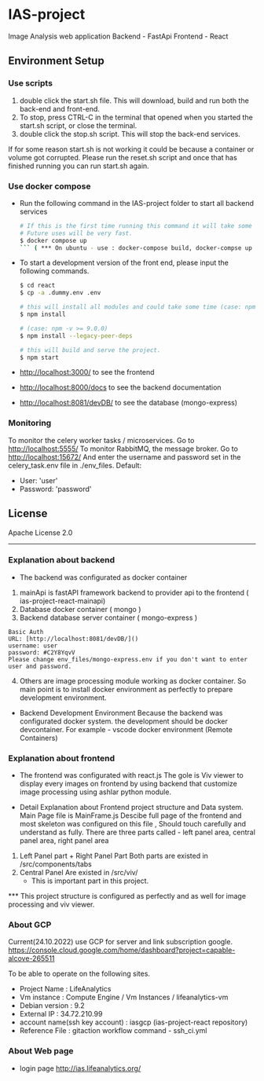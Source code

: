 # IAS-project
Image Analysis web application
Backend - FastApi
Frontend - React
## Environment Setup

### Use scripts
1. double click the start.sh file. This will download, build and run both the back-end and front-end.
2. To stop, press CTRL-C in the terminal that opened when you started the start.sh script, or close the terminal.
3. double click the stop.sh script. This will stop the back-end services.

If for some reason start.sh is not working it could be because a container or volume got corrupted.
Please run the reset.sh script and once that has finished running you can run start.sh again.

### Use docker compose
- Run the following command in the IAS-project folder to start all backend services
  ```sh
  # If this is the first time running this command it will take some time while the docker images are downloaded.
  # Future uses will be very fast.
  $ docker compose up
  ``` ( *** On ubuntu - use : docker-compose build, docker-compse up -d)
- To start a development version of the front end, please input the following commands.
  ```sh
  $ cd react
  $ cp -a .dummy.env .env
  
  # this will install all modules and could take some time (case: npm -v < 9.0.0)
  $ npm install 

  # (case: npm -v >= 9.0.0)
  $ npm install --legacy-peer-deps
  
  # this will build and serve the project.
  $ npm start 
  ```
- [http://localhost:3000/]() to see the frontend


- [http://localhost:8000/docs]() to see the backend documentation


- [http://localhost:8081/devDB/]() to see the database (mongo-express)

### Monitoring
To monitor the celery worker tasks / microservices. Go to [http://localhost:5555/]()
To monitor RabbitMQ, the message broker. Go to [http://localhost:15672/]()
And enter the username and password set in the celery_task.env file in ./env_files.
Default: 
- User: 'user'
- Password: 'password'


## License

Apache License 2.0

---
### Explanation about backend
- The backend was configurated as docker container
1. mainApi is fastAPI framework backend to provider api to the frontend ( ias-project-react-mainapi)
2. Database docker container ( mongo )
3. Backend database server container ( mongo-express )
 ```
 Basic Auth
 URL: [http://localhost:8081/devDB/]()
 username: user
 password: #C2Y8YqvV
 Please change env_files/mongo-express.env if you don't want to enter user and password.
 ```
4. Others are image processing module working as docker container.
So main point is to install docker environment as perfectly to prepare development environment.
- Backend Development Environment
Because the backend was configurated docker system. the development should be docker devcontainer.
For example - vscode docker environment (Remote Containers)
### Explanation about frontend
- The frontend was configurated with react.js
The gole is Viv viewer to display every images on frontend by using backend that customize image processing using ashlar python module.

- Detail Explanation about Frontend project structure and Data system.
 Main Page file is MainFrame.js 
 Descibe full page of the frontend and most skeleton was configured on this file , Should touch carefully and understand as fully.
 There are three parts called - left panel area, central panel area, right panel area
 1. Left Panel part + Right Panel Part
    Both parts are existed in /src/components/tabs
 2. Central Panel 
    Are existed in /src/viv/
    * This is important part in this project. 

*** This project structure is configured as perfectly and as well for image processing and viv viewer.
### About GCP
Current(24.10.2022) use GCP for server and link subscription google.
https://console.cloud.google.com/home/dashboard?project=capable-alcove-265511

To be able to operate on the following sites.
  - Project Name : LifeAnalytics
  - Vm instance : Compute Engine / Vm Instances / lifeanalytics-vm
  - Debian version : 9.2
  - External IP : 34.72.210.99
  - account name(ssh key account) : iasgcp (ias-project-react repository)
  - Reference File : gitaction workflow command - ssh_ci.yml
  
  
### About Web page
 - login page http://ias.lifeanalytics.org/
